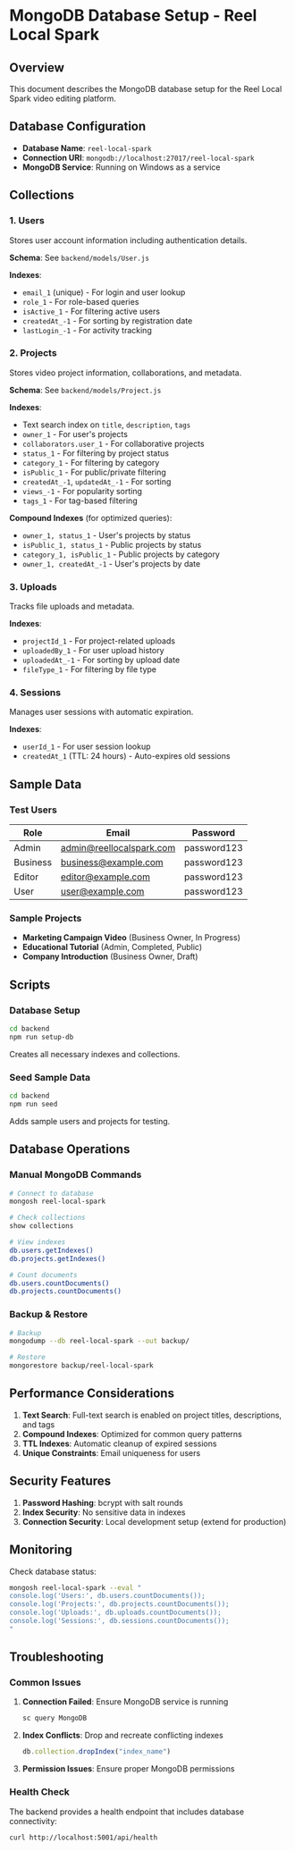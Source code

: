 # MongoDB Database Setup - Reel Local Spark

## Overview
This document describes the MongoDB database setup for the Reel Local Spark video editing platform.

## Database Configuration
- **Database Name**: `reel-local-spark`
- **Connection URI**: `mongodb://localhost:27017/reel-local-spark`
- **MongoDB Service**: Running on Windows as a service

## Collections

### 1. Users
Stores user account information including authentication details.

**Schema**: See `backend/models/User.js`

**Indexes**:
- `email_1` (unique) - For login and user lookup
- `role_1` - For role-based queries
- `isActive_1` - For filtering active users
- `createdAt_-1` - For sorting by registration date
- `lastLogin_-1` - For activity tracking

### 2. Projects
Stores video project information, collaborations, and metadata.

**Schema**: See `backend/models/Project.js`

**Indexes**:
- Text search index on `title`, `description`, `tags`
- `owner_1` - For user's projects
- `collaborators.user_1` - For collaborative projects
- `status_1` - For filtering by project status
- `category_1` - For filtering by category
- `isPublic_1` - For public/private filtering
- `createdAt_-1`, `updatedAt_-1` - For sorting
- `views_-1` - For popularity sorting
- `tags_1` - For tag-based filtering

**Compound Indexes** (for optimized queries):
- `owner_1, status_1` - User's projects by status
- `isPublic_1, status_1` - Public projects by status
- `category_1, isPublic_1` - Public projects by category
- `owner_1, createdAt_-1` - User's projects by date

### 3. Uploads
Tracks file uploads and metadata.

**Indexes**:
- `projectId_1` - For project-related uploads
- `uploadedBy_1` - For user upload history
- `uploadedAt_-1` - For sorting by upload date
- `fileType_1` - For filtering by file type

### 4. Sessions
Manages user sessions with automatic expiration.

**Indexes**:
- `userId_1` - For user session lookup
- `createdAt_1` (TTL: 24 hours) - Auto-expires old sessions

## Sample Data

### Test Users
| Role | Email | Password |
|------|--------|----------|
| Admin | admin@reellocalspark.com | password123 |
| Business | business@example.com | password123 |
| Editor | editor@example.com | password123 |
| User | user@example.com | password123 |

### Sample Projects
- **Marketing Campaign Video** (Business Owner, In Progress)
- **Educational Tutorial** (Admin, Completed, Public)
- **Company Introduction** (Business Owner, Draft)

## Scripts

### Database Setup
```bash
cd backend
npm run setup-db
```
Creates all necessary indexes and collections.

### Seed Sample Data
```bash
cd backend
npm run seed
```
Adds sample users and projects for testing.

## Database Operations

### Manual MongoDB Commands
```bash
# Connect to database
mongosh reel-local-spark

# Check collections
show collections

# View indexes
db.users.getIndexes()
db.projects.getIndexes()

# Count documents
db.users.countDocuments()
db.projects.countDocuments()
```

### Backup & Restore
```bash
# Backup
mongodump --db reel-local-spark --out backup/

# Restore
mongorestore backup/reel-local-spark
```

## Performance Considerations

1. **Text Search**: Full-text search is enabled on project titles, descriptions, and tags
2. **Compound Indexes**: Optimized for common query patterns
3. **TTL Indexes**: Automatic cleanup of expired sessions
4. **Unique Constraints**: Email uniqueness for users

## Security Features

1. **Password Hashing**: bcrypt with salt rounds
2. **Index Security**: No sensitive data in indexes
3. **Connection Security**: Local development setup (extend for production)

## Monitoring

Check database status:
```bash
mongosh reel-local-spark --eval "
console.log('Users:', db.users.countDocuments());
console.log('Projects:', db.projects.countDocuments());
console.log('Uploads:', db.uploads.countDocuments());
console.log('Sessions:', db.sessions.countDocuments());
"
```

## Troubleshooting

### Common Issues

1. **Connection Failed**: Ensure MongoDB service is running
   ```bash
   sc query MongoDB
   ```

2. **Index Conflicts**: Drop and recreate conflicting indexes
   ```javascript
   db.collection.dropIndex("index_name")
   ```

3. **Permission Issues**: Ensure proper MongoDB permissions

### Health Check
The backend provides a health endpoint that includes database connectivity:
```bash
curl http://localhost:5001/api/health
```
